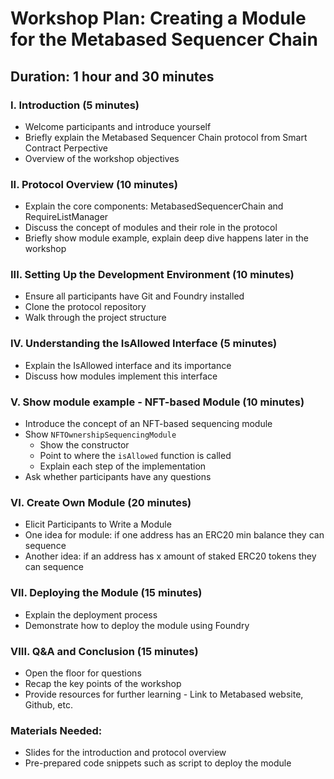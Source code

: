 # Workshop Plan: Creating a Module for the Metabased Sequencer Chain

## Duration: 1 hour and 30 minutes

### I. Introduction (5 minutes)

- Welcome participants and introduce yourself
- Briefly explain the Metabased Sequencer Chain protocol from Smart Contract Perpective
- Overview of the workshop objectives

### II. Protocol Overview (10 minutes)

- Explain the core components: MetabasedSequencerChain and RequireListManager
- Discuss the concept of modules and their role in the protocol
- Briefly show module example, explain deep dive happens later in the workshop

### III. Setting Up the Development Environment (10 minutes)

- Ensure all participants have Git and Foundry installed
- Clone the protocol repository
- Walk through the project structure

### IV. Understanding the IsAllowed Interface (5 minutes)

- Explain the IsAllowed interface and its importance
- Discuss how modules implement this interface

### V. Show module example - NFT-based Module (10 minutes)

- Introduce the concept of an NFT-based sequencing module
- Show `NFTOwnershipSequencingModule`
  - Show the constructor
  - Point to where the `isAllowed` function is called
  - Explain each step of the implementation
- Ask whether participants have any questions

### VI. Create Own Module (20 minutes)

- Elicit Participants to Write a Module
- One idea for module: if one address has an ERC20 min balance they can sequence
- Another idea: if an address has x amount of staked ERC20 tokens they can sequence

### VII. Deploying the Module (15 minutes)

- Explain the deployment process
- Demonstrate how to deploy the module using Foundry

### VIII. Q&A and Conclusion (15 minutes)

- Open the floor for questions
- Recap the key points of the workshop
- Provide resources for further learning - Link to Metabased website, Github, etc.

### Materials Needed:

- Slides for the introduction and protocol overview
- Pre-prepared code snippets such as script to deploy the module
